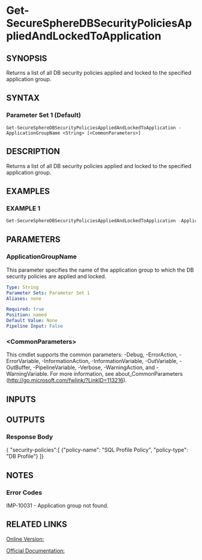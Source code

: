 ﻿# Get-SecureSphereDBSecurityPoliciesAppliedAndLockedToApplication

## SYNOPSIS
Returns a list of all DB security policies applied and locked to the specified application group.

## SYNTAX

### Parameter Set 1 (Default)
```
Get-SecureSphereDBSecurityPoliciesAppliedAndLockedToApplication -ApplicationGroupName <String> [<CommonParameters>]
```

## DESCRIPTION
Returns a list of all DB security policies applied and locked to the specified application group.

## EXAMPLES

### EXAMPLE 1

```powershell
Get-SecureSphereDBSecurityPoliciesAppliedAndLockedToApplication -ApplicationGroupName "HR-apps"
```

## PARAMETERS

### ApplicationGroupName
This parameter specifies the name of the application group to which the DB security policies are applied and locked.

```yaml
Type: String
Parameter Sets: Parameter Set 1
Aliases: none

Required: true
Position: named
Default Value: None
Pipeline Input: False
```

### \<CommonParameters\>
This cmdlet supports the common parameters: -Debug, -ErrorAction, -ErrorVariable, -InformationAction, -InformationVariable, -OutVariable, -OutBuffer, -PipelineVariable, -Verbose, -WarningAction, and -WarningVariable. For more information, see about_CommonParameters (http://go.microsoft.com/fwlink/?LinkID=113216).

## INPUTS

## OUTPUTS

### Response Body
{
"security-policies":[
{"policy-name": "SQL Profile Policy", "policy-type": "DB Profile"}
]}

## NOTES

### Error Codes
IMP-10031 - Application group not found.

## RELATED LINKS

[Online Version:](https://github.com/akshinmustafayev/Documentation/MD)

[Official Documentation:](https://docs.imperva.com/bundle/v13.6-api-reference-guide/page/61688.htm)



